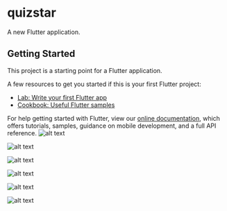 # quizstar

A new Flutter application.

## Getting Started

This project is a starting point for a Flutter application.

A few resources to get you started if this is your first Flutter project:

- [Lab: Write your first Flutter app](https://flutter.dev/docs/get-started/codelab)
- [Cookbook: Useful Flutter samples](https://flutter.dev/docs/cookbook)

For help getting started with Flutter, view our
[online documentation](https://flutter.dev/docs), which offers tutorials,
samples, guidance on mobile development, and a full API reference.
![alt text](https://github.com/edwwn/quizStar/blob/master/gitimages/Screenshot_2019-10-03-15-09-24.png)

![alt text](https://github.com/edwwn/quizStar/blob/master/gitimages/Screenshot_2019-10-03-15-40-12.png)

![alt text](https://github.com/edwwn/quizStar/blob/master/gitimages/Screenshot_2019-10-04-16-02-33.png)

![alt text](https://github.com/edwwn/quizStar/blob/master/gitimages/Screenshot_2019-10-05-16-19-28.png)

![alt text](https://github.com/edwwn/quizStar/blob/master/gitimages/Screenshot_2019-10-05-15-47-42.png)

![alt text](https://github.com/edwwn/quizStar/blob/master/gitimages/Screenshot_2019-10-03-15-40-27.png)


